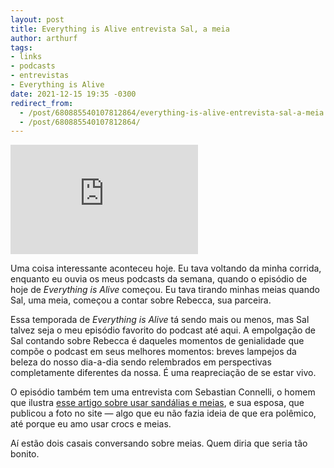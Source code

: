 ```yaml
---
layout: post
title: Everything is Alive entrevista Sal, a meia
author: arthurf
tags:
- links
- podcasts
- entrevistas
- Everything is Alive
date: 2021-12-15 19:35 -0300
redirect_from:
  - /post/680885540107812864/everything-is-alive-entrevista-sal-a-meia
  - /post/680885540107812864/
---
```

<iframe allow="autoplay *; encrypted-media *; fullscreen *" frameborder="0" class="full-width" height="175" sandbox="allow-forms allow-popups allow-same-origin allow-scripts allow-storage-access-by-user-activation allow-top-navigation-by-user-activation" src="https://embed.podcasts.apple.com/br/podcast/sal-sock/id1388419519?i=1000545009843"></iframe>

Uma coisa interessante aconteceu hoje. Eu tava voltando da minha corrida, enquanto eu ouvia os meus podcasts da semana, quando o episódio de hoje de *Everything is Alive* começou. Eu tava tirando minhas meias quando Sal, uma meia, começou a contar sobre Rebecca, sua parceira.

Essa temporada de *Everything is Alive* tá sendo mais ou menos, mas Sal talvez seja o meu episódio favorito do podcast até aqui. A empolgação de Sal contando sobre Rebecca é daqueles momentos de genialidade que compõe o podcast em seus melhores momentos: breves lampejos da beleza do nosso dia-a-dia sendo relembrados em perspectivas completamente diferentes da nossa. É uma reapreciação de se estar vivo.

O episódio também tem uma entrevista com Sebastian Connelli, o homem que ilustra [esse artigo sobre usar sandálias e meias](https://en.wikipedia.org/wiki/Socks_and_sandals), e sua esposa, que publicou a foto no site &mdash; algo que eu não fazia ideia de que era polêmico, até porque eu amo usar crocs e meias.

Aí estão dois casais conversando sobre meias. Quem diria que seria tão bonito.
